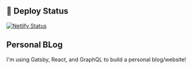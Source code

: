 ## 💫 Deploy Status

[![Netlify Status](https://api.netlify.com/api/v1/badges/8200a1a6-e998-4e66-a172-429c08f2f4bd/deploy-status)](https://app.netlify.com/sites/lost-in-masala/deploys)

## Personal BLog

I'm using Gatsby, React, and GraphQL to build a personal blog/website!
